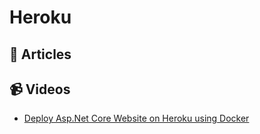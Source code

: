 
# Heroku

## 📝 Articles

## 📹 Videos

- [Deploy Asp.Net Core Website on Heroku using Docker](https://www.youtube.com/watch?v=gQMT4al2Grg)
